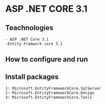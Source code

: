 # ASP .NET CORE 3.1
## Teachnologies
	- ASP .NET Core 3.1
	-Entity Framwork core 3.1
## How to configure and run
## Install packages
	1: Microsoft.EntityFrameworkCore.SqlServer
	2: Microsoft.EntityFrameworkCore.Design
	3: Microsoft.EntityFrameworkCore.Tools

